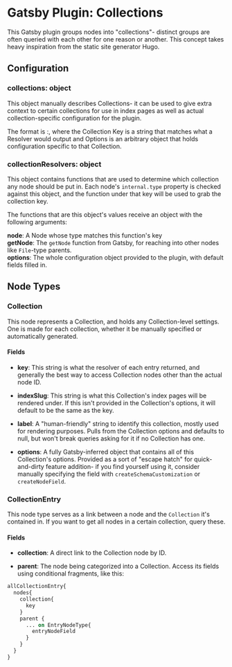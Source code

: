 # Gatsby Plugin: Collections

This Gatsby plugin groups nodes into "collections"- distinct groups are often
queried with each other for one reason or another. This concept takes heavy
inspiration from the static site generator Hugo.

## Configuration

### collections: object

This object manually describes Collections- it can be used to give extra context to certain collections for use in index pages as well as actual collection-specific configuration for the plugin.

The format is <Collection Key>:<Options>, where the Collection Key is a string that matches what a Resolver would output and Options is an arbitrary object that holds configuration specific to that Collection.

### collectionResolvers: object

This object contains functions that are used to determine which collection any
node should be put in. Each node's `internal.type` property is checked against
this object, and the function under that key will be used to grab the collection key.

The functions that are this object's values receive an object with the following arguments:

**node**: A Node whose type matches this function's key  
**getNode**: The `getNode` function from Gatsby, for reaching into other nodes like `File`-type parents.  
**options**: The whole configuration object provided to the plugin, with default fields filled in.

## Node Types

### Collection

This node represents a Collection, and holds any Collection-level settings.  
One is made for each collection, whether it be manually specified or automatically generated.

#### Fields

- **key**: This string is what the resolver of each entry returned, and generally the best way to access Collection nodes other than the actual node ID.

- **indexSlug**: This string is what this Collection's index pages will be rendered under. If this isn't provided in the Collection's options, it will default to be the same as the key.

- **label**: A "human-friendly" string to identify this collection, mostly used for rendering purposes. Pulls from the Collection options and defaults to null, but won't break queries asking for it if no Collection has one.

- **options**: A fully Gatsby-inferred object that contains all of this Collection's options. Provided as a sort of "escape hatch" for quick-and-dirty feature addition- if you find yourself using it, consider manually specifying the field with `createSchemaCustomization` or `createNodeField`.


### CollectionEntry

This node type serves as a link between a node and the `Collection` it's
contained in. If you want to get all nodes in a certain collection, query these.

#### Fields

- **collection**: A direct link to the Collection node by ID.

- **parent**: The node being categorized into a Collection. Access its fields using conditional fragments, like this:

```graphql
allCollectionEntry{
  nodes{
    collection{
      key
    }
    parent {
      ... on EntryNodeType{
        entryNodeField
      }
    }
  }
}
```
